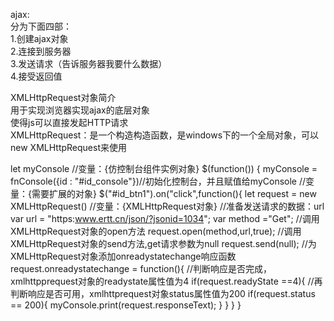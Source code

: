 ajax:<br>
分为下面四部：<br>
1.创建ajax对象<br>
2.连接到服务器<br>
3.发送请求（告诉服务器我要什么数据）<br>
4.接受返回值<br>

XMLHttpRequest对象简介<br>
用于实现浏览器实现ajax的底层对象<br>
使得js可以直接发起HTTP请求<br>
XMLHttpRequest：是一个构造构造函数，是windows下的一个全局对象，可以new XMLHttpRequest来使用<br>


let myConsole //变量：{仿控制台组件实例对象}
$(function()) {
     myConsole = fnConsole({id : "#id_console"})//初始化控制台，并且赋值给myConsole
//变量：{需要扩展的对象}
$("#id_btn1").on("click",function(){
let request = new XMLHttpRequest() //变量：{XMLHttpRequest对象}
//准备发送请求的数据：url
var url = "https:www.ertt.cn/json/?jsonid=1034";
var method ="Get";
//调用XMLHttpRequest对象的open方法
request.open(method,url,true);
//调用XMLHttpRequest对象的send方法,get请求参数为null
request.send(null);
//为XMLHttpRequest对象添加onreadystatechange响应函数
request.onreadystatechange = function(){
//判断响应是否完成，xmlhttpprequest对象的readystate属性值为4
    if(request.readyState ==4){
//再判断响应是否可用，xmlhttprequest对象status属性值为200
      if(request.status == 200){
myConsole.print(request.responseText);
  }
}
}
}
